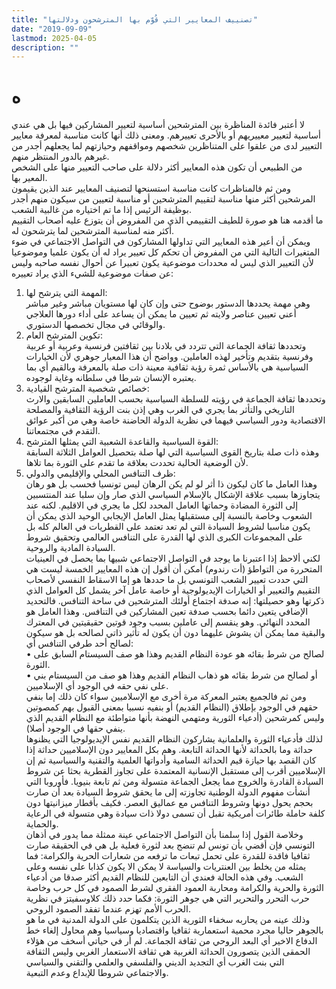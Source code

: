 ```yaml
---
title: "تصنييف المعايير التي قُوّم بها المترشحون ودلالتها"
date: "2019-09-09"
lastmod: 2025-04-05
description: ""
---
```

# **ه**

لا أعتبر فائدة المناظرة بين المترشحين أساسية لتعيير المشاركين فيها بل هي عندي أساسية لتعيير معييريهم أو بالأحرى تعييرهم. ومعنى ذلك أنها كانت مناسبة لمعرفة معايير التعيير لدى من علقوا على المتناظرين شخصهم ومواقفهم وحيازتهم لما يجعلهم أجدر من غيرهم بالدور المنتظر منهم.  
من الطبيعي أن تكون هذه المعايير أكثر دلالة على صاحب التعيير منها على الشخص المعير بها.  
ومن ثم فالمناظرات كانت مناسبة استسنحها لتصنيف المعايير عند الذين يقيمون المرشحين أكثر منها مناسبة لتقييم المترشحين أو مناسبة لتعيين من سيكون منهم أجدر بوظيفة الرئيس إذا ما تم اختياره من غالبية الشعب.  
ما أقدمه هنا هو صورة للطيف التقييمي الذي من المفروض أن يتوزع عليه أصحاب التقييم أكثر منه لمناسبة المترشحين لما يترشحون له.  
ويمكن أن أعير هذه المعايير التي تداولها المشاركون في التواصل الاجتماعي في ضوء المتغيرات التالية التي من المفروض أن تحكم كل تعيير يراد له أن يكون علميا وموضوعيا لأن التعيير الذي ليس له محددات موضوعية يكون تعبيرا عن أحوال نفسه صاحبه وليس عن صفات موضوعية للشيء الذي يراد تعييره:  
1. المهمة التي يترشح لها:  
وهي مهمة يحددها الدستور بوضوح حتى وإن كان لها مستويان مباشر وغير مباشر أعني تعيين عناصر ولايته ثم تعيين ما يمكن أن يساعد على أداء دورها العلاجي والوقائي في مجال تخصصها الدستوري.  
2. تكوين المترشح العام:  
وتحددها ثقافة الجماعة التي تتردد في بلادنا بين ثقافتين فرنسية وعربية أو عربية وفرنسية بتقديم وتأخير لهذه العاملين. وواضح أن هذا المعيار جوهري لأن الخيارات السياسية هي بالأساس ثمرة رؤية ثقافية معينة ذات صلة بالمعرفة وبالقيم أي بما يعتبره الإنسان شرطا في سلطانه وغاية لوجوده.  
3. خصائص شخصية المترشح القيادية:  
وتحددها ثقافة الجماعة في رؤيته للسلطة السياسية بحسب العاملين السابقين والارث التاريخي والتأثر بما يجري في الغرب وهي إذن بنت الرؤية الثقافية والمصلحة الاقتصادية ودور السياسي فيهما في نظرية الدولة الحاضنة خاصة وهي من أكبر عوائق التقدم في مجتمعاتنا.  
4. القوة السياسية والقاعدة الشعبية التي يمثلها المترشح:  
وهذه ذات صلة بتاريخ القوى السياسية التي لها صلة بتحصيل العوامل الثلاثة السابقة لأن الوضعية الحالية تحددت بعلاقة ما تقدم على الثورة بما تلاها.  
5. ظرف التنافس المحلي والإقليمي والدولي:  
وهذا العامل ما كان ليكون ذا أثر لو لم يكن الرهان ليس تونسيا فحسب بل هو رهان يتجاوزها بسبب علاقة الإشكال بالإسلام السياسي الذي صار وإن سلبا عند المنتسبين إلى الثورة المضادة وحماتها العامل المحدد لكل ما يجري في الاقليم. لكنه عند الشعوب وخاصة بالنسبة إلى مستقبلها يمثل العامل الإيجابي الوحيد الذي يمكن أن يكون مناسبا لشروط السيادة التي لم تعد تعتمد على القطريات في العالم كله بل على المجموعات الكبرى الذي لها القدرة على التنافس العالمي وتحقيق شروط السيادة المادية والروحية.  
لكني ألاحظ إذا اعتبرنا ما يوجد في التواصل الاجتماعي شبيها بما يحصل في العينيات المتحررة من التواطؤ (أت رندوم) أمكن أن أقول إن هذه المعايير الخمسة ليست هي التي حددت تعيير الشعب التونسي بل ما حددها هو إما الاسقاط النفسي لأصحاب التقييم والتعيير أو الخيارات الإيديولوجية أو خاصة عامل آخر يشمل كل العوامل الذي ذكرتها وهو حصيلتها: إنه صدفة اجتماع أولئك المترشحين في ساحة التنافس. فالتحديد الإضافي يتعين دائما بحسب صدفة تعين المشاركين في التنافس. وهذا العامل هو المحدد النهائي. وهو ينقسم إلى عاملين بسبب وجود قوتين حقيقيتين في المعترك والبقية مما يمكن أن يشوش عليهما دون أن يكون له تأثير ذاتي لصالحه بل هو سيكون لصالح أحد طرفي التنافس أي:  
• لصالح من شرط بقائه هو عودة النظام القديم وهذا هو صف السيستام السابق على الثورة.  
• أو لصالح من شرط بقائه هو ذهاب النظام القديم وهذا هو صف من السيستام بني على نفي حقه في الوجود أي الإسلاميين.  
ومن ثم فالجميع يعتبر المعركة مرة أخرى مع الإسلاميين سواء كان ذلك إما بنفي حقهم في الوجود بإطلاق (النظام القديم) أو بنفيه نسبيا بمعنى القبول بهم كمصوتين وليس كمرشحين (أدعياء الثورية ومتهمي النهضة بأنها متواطئة مع النظام القديم الذي ينفي حقها في الوجود أصلا).  
لذلك فأدعياء الثورة والعلمانية يشاركون النظام القديم نفس الإيديولوجيا التي يظنوها حداثة وما بالحداثة لأنها الحداثة التابعة. وهم بكل المعايير دون الإسلاميين حداثة إذا كان القصد بها حيازة قيم الحداثة السامية وأدواتها العلمية والتقنية والسياسية ثم إن الإسلاميين أقرب إلى مستقبل الإنسانية المعتمدة على تجاوز القطرية بحثا عن شروط السيادة القادرة والخروج مما يجعل الجماعة متسولة ومن ثم تابعة بنيويا. فأوروبا التي أنشأت مفهوم الدولة الوطنية تجاوزته إلى ما يحقق شروط السيادة بعد أن صارت بحجم يحول دونها وشروط التنافس مع عماليق العصر. فكيف بأقطار ميزانيتها دون كلفة حاملة طائرات أمريكية تقبل أن تسمى دولا ذات سيادة وهي متسولة في الرعاية والحماية.  
وخلاصة القول إذا سلمنا بأن التواصل الاجتماعي عينة ممثلة مما يدور في أذهان التونسي فإن أقضي بأن تونس لم تنضج بعد لثورة فعلية بل هي في الحقيقة صارت ثقافيا فاقدة للقدرة على تحمل تبعات ما ترفعه من شعارات الحرية والكرامة: فما يمثله من يخلط بين العنتريات والسياسة لا يمكن الا يكون كذابا على نفسه وعلى الشعب. وفي هذه الحالة فعندي أن التابعين للنظام القديم أكثر صدقا من أدعياء الثورة والحرية والكرامة ومحاربة العمود الفقري لشرط الصمود في كل حرب وخاصة حرب التحرر والتحرير التي هي جوهر الثورة: فكما حدد ذلك كلاوسفيتز في نظرية الحرب الأمم تهزم عندما تفقد الصمود الروحي.  
وذلك عينه من يحاربه سخفاء الثورية الذين يتكلمون على الدولة المدنية في ما هو بالجوهر حاليا مجرد محمية استعمارية ثقافيا واقتصاديا وسياسيا وهم محاول إلغاء خط الدفاع الاخير أي البعد الروحي من ثقافة الجماعة. لم أر في حياتي أسخف من هؤلاء الحمقى الذين يتصورون الحداثة الغربية هي ثقافة الاستعمار الغربي وليس الثقافة التي بنت الغرب أي التجديد الديني والفلسفي والعلمي والتقني والسياسي والاجتماعي شروطا للإبداع وعدم التبعية.

###
